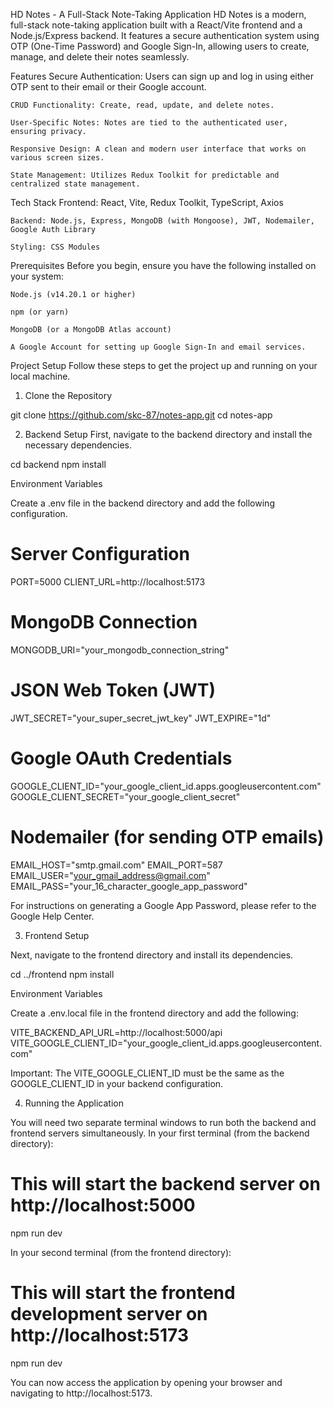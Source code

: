 HD Notes - A Full-Stack Note-Taking Application
HD Notes is a modern, full-stack note-taking application built with a React/Vite frontend and a Node.js/Express backend. It features a secure authentication system using OTP (One-Time Password) and Google Sign-In, allowing users to create, manage, and delete their notes seamlessly.

Features
    Secure Authentication: Users can sign up and log in using either OTP sent to their email or their Google account.

    CRUD Functionality: Create, read, update, and delete notes.

    User-Specific Notes: Notes are tied to the authenticated user, ensuring privacy.

    Responsive Design: A clean and modern user interface that works on various screen sizes.

    State Management: Utilizes Redux Toolkit for predictable and centralized state management.

Tech Stack
    Frontend: React, Vite, Redux Toolkit, TypeScript, Axios

    Backend: Node.js, Express, MongoDB (with Mongoose), JWT, Nodemailer, Google Auth Library

    Styling: CSS Modules

Prerequisites
Before you begin, ensure you have the following installed on your system:

    Node.js (v14.20.1 or higher)

    npm (or yarn)

    MongoDB (or a MongoDB Atlas account)

    A Google Account for setting up Google Sign-In and email services.

Project Setup
Follow these steps to get the project up and running on your local machine.

1. Clone the Repository

git clone https://github.com/skc-87/notes-app.git
cd notes-app

2. Backend Setup
First, navigate to the backend directory and install the necessary dependencies.

cd backend
npm install

Environment Variables

Create a .env file in the backend directory and add the following configuration.


# Server Configuration
PORT=5000
CLIENT_URL=http://localhost:5173

# MongoDB Connection
MONGODB_URI="your_mongodb_connection_string"

# JSON Web Token (JWT)
JWT_SECRET="your_super_secret_jwt_key"
JWT_EXPIRE="1d"

# Google OAuth Credentials
GOOGLE_CLIENT_ID="your_google_client_id.apps.googleusercontent.com"
GOOGLE_CLIENT_SECRET="your_google_client_secret"

# Nodemailer (for sending OTP emails)
EMAIL_HOST="smtp.gmail.com"
EMAIL_PORT=587
EMAIL_USER="your_gmail_address@gmail.com"
EMAIL_PASS="your_16_character_google_app_password"

For instructions on generating a Google App Password, please refer to the Google Help Center.

3. Frontend Setup

Next, navigate to the frontend directory and install its dependencies.

cd ../frontend
npm install


Environment Variables

Create a .env.local file in the frontend directory and add the following:

VITE_BACKEND_API_URL=http://localhost:5000/api
VITE_GOOGLE_CLIENT_ID="your_google_client_id.apps.googleusercontent.com"

Important: The VITE_GOOGLE_CLIENT_ID must be the same as the GOOGLE_CLIENT_ID in your backend configuration.

4. Running the Application

You will need two separate terminal windows to run both the backend and frontend servers simultaneously.
In your first terminal (from the backend directory):

# This will start the backend server on http://localhost:5000
npm run dev

In your second terminal (from the frontend directory):

# This will start the frontend development server on http://localhost:5173
npm run dev

You can now access the application by opening your browser and navigating to http://localhost:5173.
